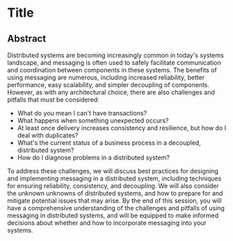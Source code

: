 # Title

## Abstract

Distributed systems are becoming increasingly common in today's systems landscape, and messaging is often used to safely facilitate communication and coordination between components in these systems. The benefits of using messaging are numerous, including increased reliability, better performance, easy scalability, and simpler decoupling of components. However, as with any architectural choice, there are also challenges and pitfalls that must be considered:

- What do you mean I can't have transactions?
- What happens when something unexpected occurs?
- At least once delivery increases consistency and resilience, but how do I deal with duplicates?
- What's the current status of a business process in a decoupled, distributed system?
- How do I diagnose problems in a distributed system?

To address these challenges, we will discuss best practices for designing and implementing messaging in a distributed system, including techniques for ensuring reliability, consistency, and decoupling. We will also consider the unknown unknowns of distributed systems, and how to prepare for and mitigate potential issues that may arise. By the end of this session, you will have a comprehensive understanding of the challenges and pitfalls of using messaging in distributed systems, and will be equipped to make informed decisions about whether and how to incorporate messaging into your systems.
